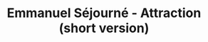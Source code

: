 ---
layout: page
title: Emmanuel Séjourné - Attraction (short version)
description: An abbreviated performance of Séjourné's 'Attraction Solo' on MalletKat, featuring reconfigured keys and pedals for swift transitions between marimba and vibraphone
img: assets/img/project_attraction-preview.gif
redirect: https://youtu.be/i2dpLIFVUz4
importance: 0
category: percussion
---